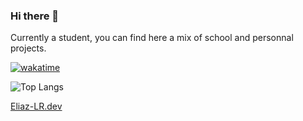 ### Hi there 👋 
Currently a student, you can find here a mix of school and personnal projects.

[![wakatime](https://wakatime.com/badge/user/daf0cfff-7431-487e-b036-5476747df82f.svg)](https://wakatime.com/@daf0cfff-7431-487e-b036-5476747df82f)

![Top Langs](https://github-readme-stats.vercel.app/api/top-langs/?username=Eliaz-LR&layout=compact&theme=dark)



[Eliaz-LR.dev](https://eliaz-lr.dev/)
